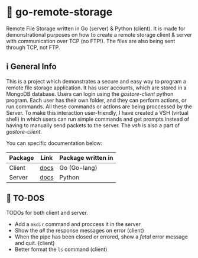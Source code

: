 # 📁 go-remote-storage
Remote File Storage written in Go (server) & Python (client). It is made for demonstrational purposes on how to create a remote storage client & server with communication over TCP (no FTP!). The files are also being sent through TCP, not FTP.


  
## ℹ️ General Info

This is a project which demonstrates a secure and easy way to program a remote file storage application. It has user accounts, which are stored in a MongoDB database. Users can login using the _gostore-client_ python program. Each user has their own folder, and they can perform actions, or run commands. All these commands or actions are being proccessed by the Server. To make this interaction user-friendly, I have created a VSH (virtual shell) in which users can run simple commands and get prompts instead of having to manually send packets to the server. The _vsh_ is also a part of _gostore-client_.

You can specific documentation below:

|Package|Link|Package written in|
|----|----|----|
|Client|[docs](gostore-client/README.md)|Go (Go-lang)|
|Server|[docs](gostore-server/README.md)|Python|

## :memo: TO-DOS

TODOs for both client and server.

- Add a `mkdir` command and proccess it in the server
- Show the _all_ the response messages on error (client)
- When the pipe has been closed or errored, show a _fatal_ error message and quit. (client)
- Better format the `ls` command (client)

#
